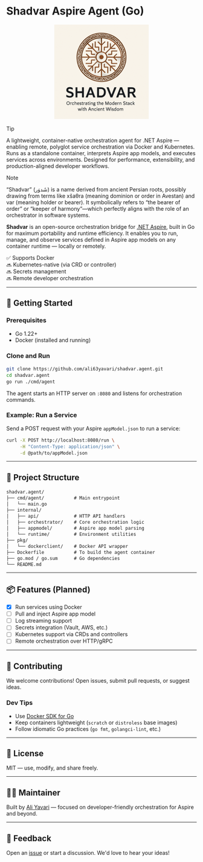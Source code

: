 # Shadvar Aspire Agent (Go)

<p align="center">
  <img src="./docs/logo-orig.png" width="250" alt="Shadvar Aspire Agent!">
</p>

> [!TIP]
> A lightweight, container-native orchestration agent for .NET Aspire — enabling remote, polyglot service orchestration via Docker and Kubernetes. Runs as a standalone container, interprets Aspire app models, and executes services across environments. Designed for performance, extensibility, and production-aligned developer workflows.

> [!NOTE]
> “Shadvar” (شَدوَر) is a name derived from ancient Persian roots, possibly drawing from terms like xšaθra (meaning dominion or order in Avestan) and var (meaning holder or bearer). It symbolically refers to “the bearer of order” or “keeper of harmony”—which perfectly aligns with the role of an orchestrator in software systems.

**Shadvar** is an open-source orchestration bridge for [.NET Aspire](https://github.com/dotnet/aspire), built in Go for maximum portability and runtime efficiency. It enables you to run, manage, and observe services defined in Aspire app models on any container runtime — locally or remotely.

✅ Supports Docker  
🔜 Kubernetes-native (via CRD or controller)  
🔜 Secrets management  
🔜 Remote developer orchestration

---

## 🚀 Getting Started

### Prerequisites
- Go 1.22+
- Docker (installed and running)

### Clone and Run
```bash
git clone https://github.com/ali63yavari/shadvar.agent.git
cd shadvar.agent
go run ./cmd/agent
```

The agent starts an HTTP server on `:8080` and listens for orchestration commands.

### Example: Run a Service
Send a POST request with your Aspire `appModel.json` to run a service:
```bash
curl -X POST http://localhost:8080/run \
     -H "Content-Type: application/json" \
     -d @path/to/appModel.json
```

---

## 📁 Project Structure
```
shadvar.agent/
├── cmd/agent/           # Main entrypoint
│   └── main.go
├── internal/
│   ├── api/             # HTTP API handlers
│   ├── orchestrator/    # Core orchestration logic
│   ├── appmodel/        # Aspire app model parsing
│   └── runtime/         # Environment utilities
├── pkg/
│   └── dockerclient/    # Docker API wrapper
├── Dockerfile           # To build the agent container
├── go.mod / go.sum      # Go dependencies
└── README.md
```

---

## 📦 Features (Planned)
- [x] Run services using Docker
- [ ] Pull and inject Aspire app model
- [ ] Log streaming support
- [ ] Secrets integration (Vault, AWS, etc.)
- [ ] Kubernetes support via CRDs and controllers
- [ ] Remote orchestration over HTTP/gRPC

---

## 🤝 Contributing
We welcome contributions! Open issues, submit pull requests, or suggest ideas.

### Dev Tips
- Use [Docker SDK for Go](https://pkg.go.dev/github.com/docker/docker/client)
- Keep containers lightweight (`scratch` or `distroless` base images)
- Follow idiomatic Go practices (`go fmt`, `golangci-lint`, etc.)

---

## 📄 License
MIT — use, modify, and share freely.

---

## 👨‍💻 Maintainer
Built by [Ali Yavari](https://github.com/ali63yavari) — focused on developer-friendly orchestration for Aspire and beyond.

---

## 💬 Feedback
Open an [issue](https://github.com/ali63yavari/shadvar.agent/issues) or start a discussion. We'd love to hear your ideas!
